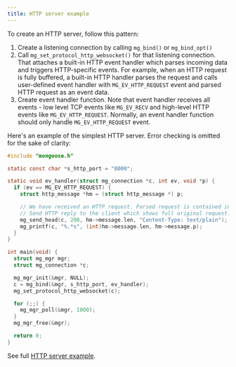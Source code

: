 ```yaml
---
title: HTTP server example
---
```


To create an HTTP server, follow this pattern:

1. Create a listening connection by calling `mg_bind()` or `mg_bind_opt()`
2. Call `mg_set_protocol_http_websocket()` for that listening connection.
  That attaches a built-in HTTP event handler which parses incoming
  data and triggers HTTP-specific events. For example, when an HTTP request
  is fully buffered, a built-in HTTP handler parses the request and
  calls user-defined event handler with `MG_EV_HTTP_REQUEST` event and
  parsed HTTP request as an event data.
3. Create event handler function. Note that event handler receives all
  events - low level TCP events like `MG_EV_RECV` and high-level HTTP
  events like `MG_EV_HTTP_REQUEST`. Normally, an event handler function
  should only handle `MG_EV_HTTP_REQUEST` event.

Here's an example of the simplest HTTP server. Error checking is omitted for
the sake of clarity:

```c
#include "mongoose.h"

static const char *s_http_port = "8000";

static void ev_handler(struct mg_connection *c, int ev, void *p) {
  if (ev == MG_EV_HTTP_REQUEST) {
    struct http_message *hm = (struct http_message *) p;

    // We have received an HTTP request. Parsed request is contained in `hm`.
    // Send HTTP reply to the client which shows full original request.
    mg_send_head(c, 200, hm->message.len, "Content-Type: text/plain");
    mg_printf(c, "%.*s", (int)hm->message.len, hm->message.p);
  }
}

int main(void) {
  struct mg_mgr mgr;
  struct mg_connection *c;

  mg_mgr_init(&mgr, NULL);
  c = mg_bind(&mgr, s_http_port, ev_handler);
  mg_set_protocol_http_websocket(c);

  for (;;) {
    mg_mgr_poll(&mgr, 1000);
  }
  mg_mgr_free(&mgr);

  return 0;
}
```

See full [HTTP server example](https://github.com/cesanta/mongoose/tree/master/examples/simplest_web_server).
